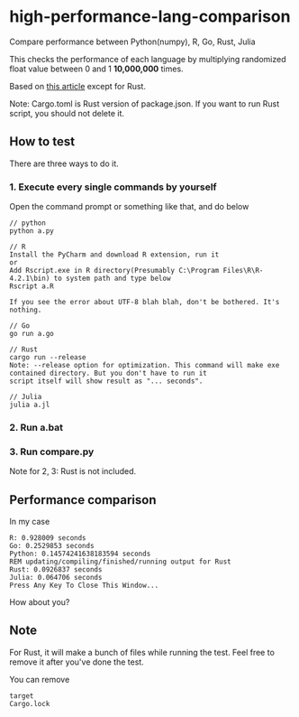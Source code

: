 # high-performance-lang-comparison
Compare performance between Python(numpy), R, Go, Rust, Julia

This checks the performance of each language by multiplying randomized float value between 0 and 1 <b>10,000,000</b> times.  

Based on <a href="https://www.datascienceland.com/blog/performance-between-python-r-julia-and-go-which-one-is-better-29">this article</a> except for Rust.

Note: Cargo.toml is Rust version of package.json. If you want to run Rust script, you should not delete it.

## How to test

There are three ways to do it.

### 1. Execute every single commands by yourself

Open the command prompt or something like that, and do below

```
// python
python a.py

// R
Install the PyCharm and download R extension, run it
or
Add Rscript.exe in R directory(Presumably C:\Program Files\R\R-4.2.1\bin) to system path and type below
Rscript a.R

If you see the error about UTF-8 blah blah, don't be bothered. It's nothing.

// Go
go run a.go

// Rust
cargo run --release
Note: --release option for optimization. This command will make exe contained directory. But you don't have to run it
script itself will show result as "... seconds".

// Julia
julia a.jl
```

### 2. Run a.bat

### 3. Run compare.py

Note for 2, 3: Rust is not included.

## Performance comparison
In my case
```batch
R: 0.928009 seconds
Go: 0.2529853 seconds
Python: 0.14574241638183594 seconds
REM updating/compiling/finished/running output for Rust
Rust: 0.0926837 seconds
Julia: 0.064706 seconds
Press Any Key To Close This Window...
```

How about you?

## Note

For Rust, it will make a bunch of files while running the test. Feel free to remove it after you've done the test.

You can remove
```
target
Cargo.lock
```


